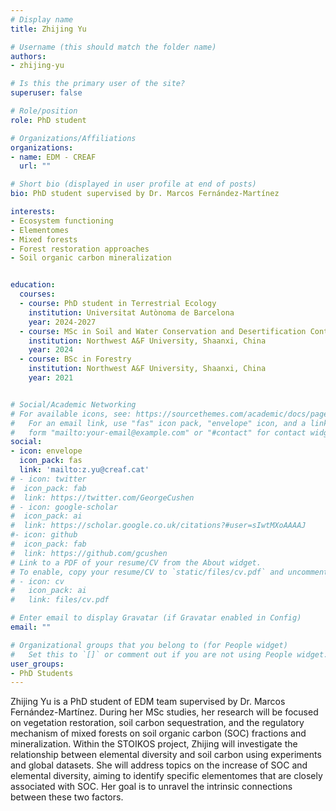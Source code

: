 ```yaml
---
# Display name
title: Zhijing Yu

# Username (this should match the folder name)
authors:
- zhijing-yu

# Is this the primary user of the site?
superuser: false

# Role/position
role: PhD student

# Organizations/Affiliations
organizations:
- name: EDM - CREAF
  url: ""

# Short bio (displayed in user profile at end of posts)
bio: PhD student supervised by Dr. Marcos Fernández-Martínez

interests:
- Ecosystem functioning
- Elementomes
- Mixed forests
- Forest restoration approaches
- Soil organic carbon mineralization


education:
  courses:
  - course: PhD student in Terrestrial Ecology
    institution: Universitat Autònoma de Barcelona
    year: 2024-2027
  - course: MSc in Soil and Water Conservation and Desertification Control
    institution: Northwest A&F University, Shaanxi, China
    year: 2024
  - course: BSc in Forestry
    institution: Northwest A&F University, Shaanxi, China
    year: 2021


# Social/Academic Networking
# For available icons, see: https://sourcethemes.com/academic/docs/page-builder/#icons
#   For an email link, use "fas" icon pack, "envelope" icon, and a link in the
#   form "mailto:your-email@example.com" or "#contact" for contact widget.
social:
- icon: envelope
  icon_pack: fas
  link: 'mailto:z.yu@creaf.cat'
# - icon: twitter
#  icon_pack: fab
#  link: https://twitter.com/GeorgeCushen
# - icon: google-scholar
#  icon_pack: ai
#  link: https://scholar.google.co.uk/citations?#user=sIwtMXoAAAAJ
#- icon: github
#  icon_pack: fab
#  link: https://github.com/gcushen
# Link to a PDF of your resume/CV from the About widget.
# To enable, copy your resume/CV to `static/files/cv.pdf` and uncomment the lines below.
# - icon: cv
#   icon_pack: ai
#   link: files/cv.pdf

# Enter email to display Gravatar (if Gravatar enabled in Config)
email: ""

# Organizational groups that you belong to (for People widget)
#   Set this to `[]` or comment out if you are not using People widget.
user_groups:
- PhD Students
---
```


Zhijing Yu is a PhD student of EDM team supervised by Dr. Marcos Fernández-Martínez. During her MSc studies, her research will be focused on vegetation restoration, soil carbon sequestration, and the regulatory mechanism of mixed forests on soil organic carbon (SOC) fractions and mineralization. Within the STOIKOS project, Zhijing will investigate the relationship between elemental diversity and soil carbon using experiments and global datasets. She will address topics on the increase of SOC and elemental diversity, aiming to identify specific elementomes that are closely associated with SOC. Her goal is to unravel the intrinsic connections between these two factors.
